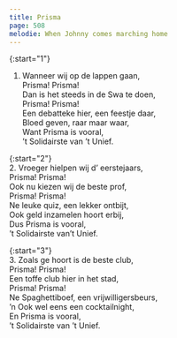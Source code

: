 ```yaml
---
title: Prisma
page: 508
melodie: When Johnny comes marching home
---  
```



{:start="1"}  
1. Wanneer wij op de lappen gaan,  
Prisma! Prisma!  
Dan is het steeds in de Swa te doen,  
Prisma! Prisma!  
Een debatteke hier, een feestje daar,  
Bloed geven, raar maar waar,  
Want Prisma is vooral,  
’t Solidairste van ’t Unief.   


{:start="2"}  
2. Vroeger hielpen wij d’ eerstejaars,  
Prisma! Prisma!  
Ook nu kiezen wij de beste prof,  
Prisma! Prisma!  
Ne leuke quiz, een lekker ontbijt,  
Ook geld inzamelen hoort erbij,  
Dus Prisma is vooral,  
’t Solidairste van’t Unief.   


{:start="3"}  
3. Zoals ge hoort is de beste club,  
Prisma! Prisma!  
Een toffe club hier in het stad,  
Prisma! Prisma!  
Ne Spaghettiboef, een vrijwilligersbeurs,  
’n Ook wel eens een cocktailnight,  
En Prisma is vooral,  
’t Solidairste van ’t Unief.   